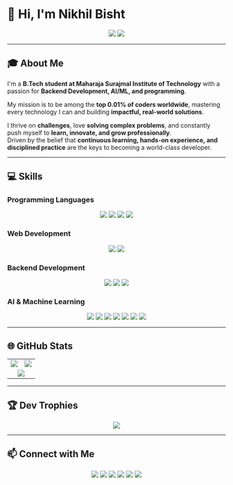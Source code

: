 # 👋 Hi, I'm Nikhil Bisht  

<p align="center">
  <img src="https://visitor-badge.laobi.icu/badge?page_id=THE-NIKHIL07.THE-NIKHIL07" />
  <img src="https://img.shields.io/badge/Student-Maharaja_Surajmal_Institute_of_Tech-blue" />
</p>

---

## 🎓 About Me  
I'm a **B.Tech student at Maharaja Surajmal Institute of Technology** with a passion for **Backend Development, AI/ML, and programming**.  

My mission is to be among the **top 0.01% of coders worldwide**, mastering every technology I can and building **impactful, real-world solutions**.  

I thrive on **challenges**, love **solving complex problems**, and constantly push myself to **learn, innovate, and grow professionally**.  
Driven by the belief that **continuous learning, hands-on experience, and disciplined practice** are the keys to becoming a world-class developer.  

---

## 💻 Skills  

### Programming Languages  
<p align="center">
  <img src="https://img.shields.io/badge/-Java-181717?style=flat&logo=java" />
  <img src="https://img.shields.io/badge/-Python-181717?style=flat&logo=python" />
  <img src="https://img.shields.io/badge/-C++-181717?style=flat&logo=cplusplus" />
  <img src="https://img.shields.io/badge/-C-181717?style=flat&logo=c" />
</p>

### Web Development  
<p align="center">
  <img src="https://img.shields.io/badge/-HTML5-181717?style=flat&logo=html5" />
  <img src="https://img.shields.io/badge/-CSS3-181717?style=flat&logo=css3" />
</p>

### Backend Development  
<p align="center">
  <img src="https://img.shields.io/badge/-Java-181717?style=flat&logo=java" />
  <img src="https://img.shields.io/badge/-Spring_Boot-181717?style=flat&logo=springboot" />
  <img src="https://img.shields.io/badge/-REST_API-181717?style=flat" />
</p>

### AI & Machine Learning  
<p align="center">
  <img src="https://img.shields.io/badge/-TensorFlow-181717?style=flat&logo=tensorflow" />
  <img src="https://img.shields.io/badge/-PyTorch-181717?style=flat&logo=pytorch" />
  <img src="https://img.shields.io/badge/-Scikit--Learn-181717?style=flat&logo=scikitlearn" />
  <img src="https://img.shields.io/badge/-Pandas-181717?style=flat&logo=pandas" />
  <img src="https://img.shields.io/badge/-Matplotlib-181717?style=flat&logo=matplotlib" />
  <img src="https://img.shields.io/badge/-Seaborn-181717?style=flat&logo=seaborn" />
  <img src="https://img.shields.io/badge/-Neural_Networks-181717?style=flat" />
</p>

---

## 🌐 GitHub Stats  

<table align="center">
  <tr>
    <td align="center"><img src="https://github-readme-streak-stats.herokuapp.com/?user=THE-NIKHIL07&theme=tokyonight&hide_border=true" /></td>
    <td align="center"><img src="https://github-readme-stats.vercel.app/api?username=THE-NIKHIL07&show_icons=true&theme=tokyonight&hide_border=true" /></td>
  </tr>
  <tr>
    <td colspan="2" align="center"><img src="https://github-readme-stats.vercel.app/api/top-langs/?username=THE-NIKHIL07&layout=compact&theme=tokyonight&hide_border=true" /></td>
  </tr>
</table>

---

## 🏆 Dev Trophies  

<p align="center">
  <img src="https://github-profile-trophy.vercel.app/?username=THE-NIKHIL07&theme=tokyonight&no-bg=true&no-frame=true&margin-w=10" />
</p>

---

## 📫 Connect with Me  

<p align="center">
  <a href="mailto:your_email@gmail.com"><img src="https://img.shields.io/badge/-Email-181717?style=flat&logo=gmail&logoColor=white" /></a>
  <a href="https://www.linkedin.com/in/nikhil-bisht-86b64036a/"><img src="https://img.shields.io/badge/-LinkedIn-181717?style=flat&logo=linkedin" /></a>
  <a href="https://github.com/THE-NIKHIL07"><img src="https://img.shields.io/badge/-GitHub-181717?style=flat&logo=github" /></a>
  <a href="https://leetcode.com/"><img src="https://img.shields.io/badge/-LeetCode-181717?style=flat&logo=leetcode" /></a>
  <a href="https://www.hackerrank.com/"><img src="https://img.shields.io/badge/-HackerRank-181717?style=flat&logo=hackerrank" /></a>
  <a href="https://www.kaggle.com/"><img src="https://img.shields.io/badge/-Kaggle-181717?style=flat&logo=kaggle" /></a>
</p>
